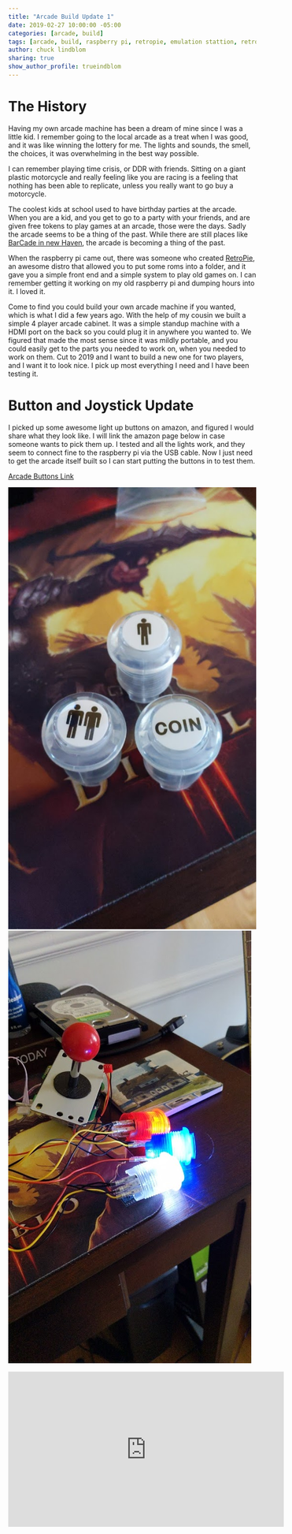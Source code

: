 ```yaml
---
title: "Arcade Build Update 1"
date: 2019-02-27 10:00:00 -05:00
categories: [arcade, build]
tags: [arcade, build, raspberry pi, retropie, emulation stattion, retroarch]
author: chuck lindblom
sharing: true
show_author_profile: trueindblom
---
```


# The History

Having my own arcade machine has been a dream of mine since I was a little kid. I remember going to the local arcade as a treat when I was good, and it was like winning the lottery for me. The lights and sounds, the smell, the choices, it was overwhelming in the best way possible.

I can remember playing time crisis, or DDR with friends. Sitting on a giant plastic motorcycle and really feeling like you are racing is a feeling that nothing has been able to replicate, unless you really want to go buy a motorcycle.
<!--more-->

The coolest kids at school used to have birthday parties at the arcade. When you are a kid, and you get to go to a party with your friends, and are given free tokens to play games at an arcade, those were the days. Sadly the arcade seems to be a thing of the past. While there are still places like <a href="https://barcadenewhaven.com/">BarCade in new Haven</a>, the arcade is becoming a thing of the past. 

When the raspberry pi came out, there was someone who created <a href="https://retropie.org.uk/">RetroPie</a>, an awesome distro that allowed you to put some roms into a folder, and it gave you a simple front end and a simple system to play old games on. I can remember getting it working on my old raspberry pi and dumping hours into it. I loved it.

Come to find you could build your own arcade machine if you wanted, which is what I did a few years ago. With the help of my cousin we built a simple 4 player arcade cabinet. It was a simple standup machine with a HDMI port on the back so you could plug it in anywhere you wanted to. We figured that made the most sense since it was mildly portable, and you could easily get to the parts you needed to work on, when you needed to work on them. Cut to 2019 and I want to build a new one for two players, and I want it to look nice. I pick up most everything I need and I have been testing it.

# Button and Joystick Update

I picked up some awesome light up buttons on amazon, and figured I would share what they look like. I will link the amazon page below in case someone wants to pick them up. I tested and all the lights work, and they seem to connect fine to the raspberry pi via the USB cable. Now I just need to get the arcade itself built so I can start putting the buttons in to test them.

<a href="https://www.amazon.com/Easyget-Encoder-Joystick-Illuminated-Buttons/dp/B00WAY9848/ref=sr_1_5?keywords=arcade+buttons&qid=1551199593&s=gateway&sr=8-5"> Arcade Buttons Link</a>

<a href="/images/pihole_logo.png"><img src="/images/arcade_buttons_1.jpg" alt=""></a>
<a href="/images/pihole_logo.png"><img src="/images/arcade_buttons_2.jpg" alt=""></a>
<iframe width="560" height="315" src="https://www.youtube.com/embed/7n4kZO9E4AU" frameborder="0" allow="accelerometer; autoplay; encrypted-media; gyroscope; picture-in-picture" allowfullscreen></iframe>
